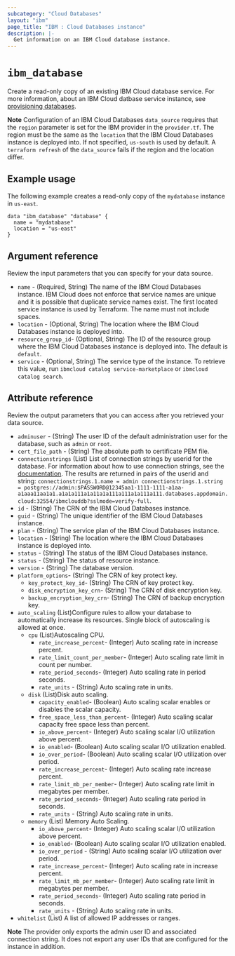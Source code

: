 ```yaml
---
subcategory: "Cloud Databases"
layout: "ibm"
page_title: "IBM : Cloud Databases instance"
description: |-
  Get information on an IBM Cloud database instance.
---
```


# `ibm_database`

Create a read-only copy of an existing IBM Cloud database service. For more information, about an IBM Cloud datbase service instance, see [provisioning databases](https://cloud.ibm.com/docs/cloud-databases?topic=cloud-databases-provisioning).

**Note**
Configuration of an IBM Cloud Databases `data_source` requires that the `region` parameter is set for the IBM provider in the `provider.tf`. The region must be the same as the `location` that the IBM Cloud Databases instance is deployed into. If not specified, `us-south` is used by default. A `terraform refresh` of the `data_source` fails if the region and the location differ.


## Example usage
The following example creates a read-only copy of the `mydatabase` instance in `us-east`.  


```
data "ibm_database" "database" {
  name = "mydatabase"
  location = "us-east"
}
```


## Argument reference
Review the input parameters that you can specify for your data source. 

- `name` - (Required, String) The name of the IBM Cloud Databases instance. IBM Cloud does not enforce that service names are unique and it is possible that duplicate service names exist. The first located service instance is used by  Terraform. The name must not include spaces.
- `location` - (Optional, String) The location where the IBM Cloud Databases instance is deployed into.
- `resource_group_id`- (Optional, String) The ID of the resource group where the IBM Cloud Databases instance is deployed into. The default is `default`.
- `service` - (Optional, String) The service type of the instance. To retrieve this value, run `ibmcloud catalog service-marketplace` or `ibmcloud catalog search`.


## Attribute reference
Review the output parameters that you can access after you retrieved your data source. 

- `adminuser` - (String)  The user ID of the default administration user for the database, such as `admin` or `root`.
- `cert_file_path` - (String)  The absolute path to certificate PEM file.
- `connectionstrings`  (List) List of connection strings by userid for the database. For information about how to use connection strings, see the [documentation](/docs/databases-for-postgresql?topic=databases-for-postgresql-connection-strings). The results are returned in pairs of the userid and string: `connectionstrings.1.name = admin connectionstrings.1.string = postgres://admin:$PASSWORD@12345aa1-1111-1111-a1aa-a1aaa11aa1a1.a1a1a111a1a11a1a111a111a1a111a111.databases.appdomain.cloud:32554/ibmclouddb?sslmode=verify-full`.
- `id` - (String) The CRN of the IBM Cloud Databases instance.
- `guid` - (String) The unique identifier of the IBM Cloud Databases instance.
- `plan` - (String)  The service plan of the IBM Cloud Databases instance.
- `location` - (String)  The location where the IBM Cloud Databases instance is deployed into.
- `status` - (String)  The status of the IBM Cloud Databases instance.
- `status` - (String)  The status of resource instance.
- `version` - (String) The database version.
- `platform_options`-  (String) The CRN of key protect key.
	- `key_protect_key_id`-  (String) The CRN of key protect key.
	- `disk_encryption_key_crn`-  (String) The CRN of disk encryption key.
	- `backup_encryption_key_crn`-  (String) The CRN of backup encryption key.
- `auto_scaling` (List)Configure rules to allow your database to automatically increase its resources. Single block of autoscaling is allowed at once.
	- `cpu` (List)Autoscaling CPU.
		- `rate_increase_percent`- (Integer) Auto scaling rate in increase percent.
		- `rate_limit_count_per_member`- (Integer) Auto scaling rate limit in count per number.
		- `rate_period_seconds`- (Integer) Auto scaling rate in period seconds.
		- `rate_units` - (String) Auto scaling rate in units.
	- `disk` (List)Disk auto scaling.
		- `capacity_enabled`- (Boolean) Auto scaling scalar enables or disables the scalar capacity.
		- `free_space_less_than_percent`- (Integer) Auto scaling scalar capacity free space less than percent.
		- `io_above_percent`- (Integer) Auto scaling scalar I/O utilization above percent.
		- `io_enabled`- (Boolean) Auto scaling scalar I/O utilization enabled.
		- `io_over_period`- (Boolean) Auto scaling scalar I/O utilization over period.
		- `rate_increase_percent`- (Integer) Auto scaling rate increase percent.
		- `rate_limit_mb_per_member`- (Integer) Auto scaling rate limit in megabytes per member.
		- `rate_period_seconds`- (Integer) Auto scaling rate period in seconds.
		- `rate_units` - (String) Auto scaling rate in units.
	- `memory` (List) Memory Auto Scaling.
		- `io_above_percent`- (Integer) Auto scaling scalar I/O utilization above percent.
		- `io_enabled`- (Boolean) Auto scaling scalar I/O utilization enabled.
		- `io_over_period` - (String) Auto scaling scalar I/O utilization over period.
		- `rate_increase_percent`- (Integer) Auto scaling rate in increase percent.
		- `rate_limit_mb_per_member`- (Integer) Auto scaling rate limit in megabytes per member.
		- `rate_period_seconds`- (Integer) Auto scaling rate period in seconds.
		- `rate_units` - (String) Auto scaling rate in units.
- `whitelist` (List) A list of allowed IP addresses or ranges.


**Note**
The provider only exports the admin user ID and associated connection string. It does not export any user IDs that are configured for the instance in addition. 
